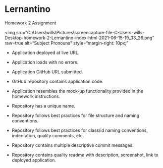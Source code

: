 # Lernantino
Homework 2 Assignment


<img
src=“C:\Users\wills\Pictures\screencapture-file-C-Users-wills-Desktop-homework-2-Lernantino-index-html-2021-06-15-19_33_26.png”
raw=true
alt=“Subject Pronouns”
style=“margin-right: 10px;”
>

* Application deployed at live URL.

* Application loads with no errors.

* Application GitHub URL submitted.

* GitHub repository contains application code.

* Application resembles the mock-up functionality provided in the homework instructions.

* Repository has a unique name.

* Repository follows best practices for file structure and naming conventions.

* Repository follows best practices for class/id naming conventions, indentation, quality comments, etc.

* Repository contains multiple descriptive commit messages.

* Repository contains quality readme with description, screenshot, link to deployed application.
